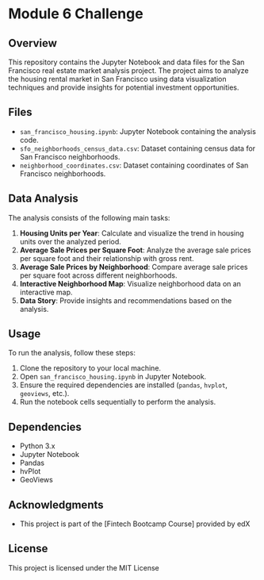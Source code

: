 # Module 6 Challenge



## Overview
This repository contains the Jupyter Notebook and data files for the San Francisco real estate market analysis project. The project aims to analyze the housing rental market in San Francisco using data visualization techniques and provide insights for potential investment opportunities.

## Files
- `san_francisco_housing.ipynb`: Jupyter Notebook containing the analysis code.
- `sfo_neighborhoods_census_data.csv`: Dataset containing census data for San Francisco neighborhoods.
- `neighborhood_coordinates.csv`: Dataset containing coordinates of San Francisco neighborhoods.

## Data Analysis
The analysis consists of the following main tasks:

1. **Housing Units per Year**: Calculate and visualize the trend in housing units over the analyzed period.
2. **Average Sale Prices per Square Foot**: Analyze the average sale prices per square foot and their relationship with gross rent.
3. **Average Sale Prices by Neighborhood**: Compare average sale prices per square foot across different neighborhoods.
4. **Interactive Neighborhood Map**: Visualize neighborhood data on an interactive map.
5. **Data Story**: Provide insights and recommendations based on the analysis.

## Usage
To run the analysis, follow these steps:
1. Clone the repository to your local machine.
2. Open `san_francisco_housing.ipynb` in Jupyter Notebook.
3. Ensure the required dependencies are installed (`pandas`, `hvplot`, `geoviews`, etc.).
4. Run the notebook cells sequentially to perform the analysis.

## Dependencies
- Python 3.x
- Jupyter Notebook
- Pandas
- hvPlot
- GeoViews



## Acknowledgments
- This project is part of the [Fintech Bootcamp Course]  provided by edX 

## License
This project is licensed under the MIT License 
